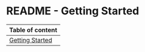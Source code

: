 # README - Getting Started

| Table of content|
|-|
| [Getting Started](/Costellos/Ifm-documentation-test/edit/master/documentation/GettingStarted/README.md)|
